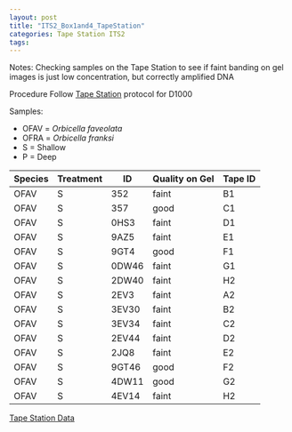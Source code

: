```yaml
---
layout: post
title: "ITS2_Box1and4_TapeStation"
categories: Tape Station ITS2
tags:
---
```







Notes:
Checking samples on the Tape Station to see if faint banding on gel images is just low concentration, but correctly amplified DNA

Procedure
Follow [Tape Station](https://github.com/meschedl/PPP-Lab-Resources/blob/master/Protocols_and_Lab_Resources/DNA_Quality_Control/D1000_Tape_Protocol.md) protocol for D1000

Samples:
- OFAV = *Orbicella faveolata*
- OFRA = *Orbicella franksi*
- S = Shallow
- P = Deep

| Species | Treatment | ID    | Quality on Gel | Tape ID |
|---------|-----------|-------|----------------|---------|
| OFAV    | S         | 352   | faint          | B1      |
| OFAV    | S         | 357   | good           | C1      |
| OFAV    | S         | 0HS3  | faint          | D1      |
| OFAV    | S         | 9AZ5  | faint          | E1      |
| OFAV    | S         | 9GT4  | good           | F1      |
| OFAV    | S         | 0DW46 | faint          | G1      |
| OFAV    | S         | 2DW40 | faint          | H2      |
| OFAV    | S         | 2EV3  | faint          | A2      |
| OFAV    | S         | 3EV30 | faint          | B2      |
| OFAV    | S         | 3EV34 | faint          | C2      |
| OFAV    | S         | 2EV44 | faint          | D2      |
| OFAV    | S         | 2JQ8  | faint          | E2      |
| OFAV    | S         | 9GT46 | good           | F2      |
| OFAV    | S         | 4DW11 | good           | G2      |
| OFAV    | S         | 4EV14 | faint          | H2      |


[Tape Station Data](https://github.com/wdunster/WDPrada_Lab_Notebook/blob/master/images/ITS2_TapeStationCheckIn-1.pdf)
